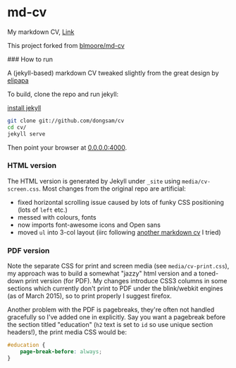 # md-cv

My markdown CV, [Link](http://cv.dongsamb.com)

This project forked from [blmoore/md-cv](https://github.com/blmoore/md-cv)

### How to run 

A (jekyll-based) markdown CV tweaked slightly from the great design by [elipapa](https://github.com/elipapa/markdown-cv)

To build, clone the repo and run jekyll:

[install jekyll](https://jekyllrb.com/docs/installation/)

```bash
git clone git://github.com/dongsam/cv
cd cv/
jekyll serve
```

Then point your browser at [0.0.0.0:4000](0.0.0.0:4000).

### HTML version

The HTML version is generated by Jekyll under `_site` using `media/cv-screen.css`. Most changes from the original repo are artificial:

* fixed horizontal scrolling issue caused by lots of funky CSS positioning (lots of `left` etc.)
* messed with colours, fonts
* now imports font-awesome icons and Open sans
* moved `ul` into 3-col layout (iirc following [another markdown cv](https://github.com/davidhampgonsalves/resume) I tried)

### PDF version

Note the separate CSS for print and screen media (see `media/cv-print.css`), my approach was to build a somewhat "jazzy" html version and a toned-down print version (for PDF). My changes introduce CSS3 columns in some sections which currently don't print to PDF under the blink/webkit engines (as of March 2015), so to print properly I suggest firefox.

Another problem with the PDF is pagebreaks, they're often not handled gracefully so I've added one in explicitly. Say you want a pagebreak before the section titled "education" (`h2` text is set to `id` so use unique section headers!), the print media CSS would be:

```CSS
#education {
	page-break-before: always;
}
```
